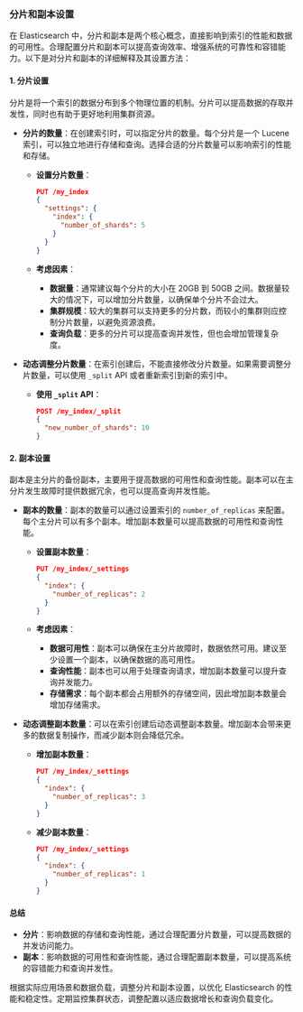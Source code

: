 ### 分片和副本设置

在 Elasticsearch 中，分片和副本是两个核心概念，直接影响到索引的性能和数据的可用性。合理配置分片和副本可以提高查询效率、增强系统的可靠性和容错能力。以下是对分片和副本的详细解释及其设置方法：

#### 1. **分片设置**

分片是将一个索引的数据分布到多个物理位置的机制。分片可以提高数据的存取并发性，同时也有助于更好地利用集群资源。

- **分片的数量**：在创建索引时，可以指定分片的数量。每个分片是一个 Lucene 索引，可以独立地进行存储和查询。选择合适的分片数量可以影响索引的性能和存储。

  - **设置分片数量**：
    ```json
    PUT /my_index
    {
      "settings": {
        "index": {
          "number_of_shards": 5
        }
      }
    }
    ```

  - **考虑因素**：
    - **数据量**：通常建议每个分片的大小在 20GB 到 50GB 之间。数据量较大的情况下，可以增加分片数量，以确保单个分片不会过大。
    - **集群规模**：较大的集群可以支持更多的分片数，而较小的集群则应控制分片数量，以避免资源浪费。
    - **查询负载**：更多的分片可以提高查询并发性，但也会增加管理复杂度。

- **动态调整分片数量**：在索引创建后，不能直接修改分片数量。如果需要调整分片数量，可以使用 `_split` API 或者重新索引到新的索引中。

  - **使用 `_split` API**：
    ```json
    POST /my_index/_split
    {
      "new_number_of_shards": 10
    }
    ```

#### 2. **副本设置**

副本是主分片的备份副本，主要用于提高数据的可用性和查询性能。副本可以在主分片发生故障时提供数据冗余，也可以提高查询并发性能。

- **副本的数量**：副本的数量可以通过设置索引的 `number_of_replicas` 来配置。每个主分片可以有多个副本。增加副本数量可以提高数据的可用性和查询性能。

  - **设置副本数量**：
    ```json
    PUT /my_index/_settings
    {
      "index": {
        "number_of_replicas": 2
      }
    }
    ```

  - **考虑因素**：
    - **数据可用性**：副本可以确保在主分片故障时，数据依然可用。建议至少设置一个副本，以确保数据的高可用性。
    - **查询性能**：副本也可以用于处理查询请求，增加副本数量可以提升查询并发能力。
    - **存储需求**：每个副本都会占用额外的存储空间，因此增加副本数量会增加存储需求。

- **动态调整副本数量**：可以在索引创建后动态调整副本数量。增加副本会带来更多的数据复制操作，而减少副本则会降低冗余。

  - **增加副本数量**：
    ```json
    PUT /my_index/_settings
    {
      "index": {
        "number_of_replicas": 3
      }
    }
    ```

  - **减少副本数量**：
    ```json
    PUT /my_index/_settings
    {
      "index": {
        "number_of_replicas": 1
      }
    }
    ```

#### 总结

- **分片**：影响数据的存储和查询性能，通过合理配置分片数量，可以提高数据的并发访问能力。
- **副本**：影响数据的可用性和查询性能，通过合理配置副本数量，可以提高系统的容错能力和查询并发性。

根据实际应用场景和数据负载，调整分片和副本设置，以优化 Elasticsearch 的性能和稳定性。定期监控集群状态，调整配置以适应数据增长和查询负载变化。